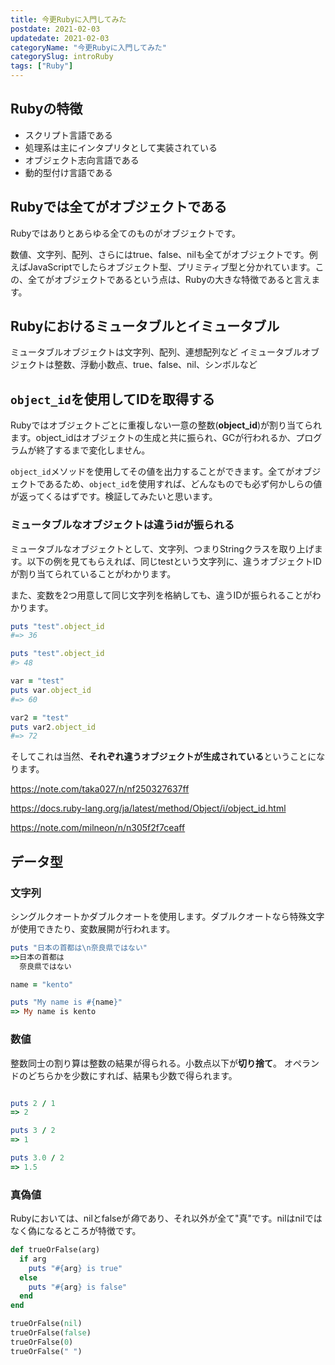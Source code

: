 ```yaml
---
title: 今更Rubyに入門してみた
postdate: 2021-02-03
updatedate: 2021-02-03
categoryName: "今更Rubyに入門してみた"
categorySlug: introRuby
tags: ["Ruby"]
---
```



## Rubyの特徴

- スクリプト言語である
- 処理系は主にインタプリタとして実装されている
- オブジェクト志向言語である
- 動的型付け言語である

## Rubyでは全てがオブジェクトである

Rubyではありとあらゆる全てのものがオブジェクトです。

数値、文字列、配列、さらにはtrue、false、nilも全てがオブジェクトです。例えばJavaScriptでしたらオブジェクト型、プリミティブ型と分かれています。この、全てがオブジェクトであるという点は、Rubyの大きな特徴であると言えます。

## Rubyにおけるミュータブルとイミュータブル

ミュータブルオブジェクトは文字列、配列、連想配列など
イミュータブルオブジェクトは整数、浮動小数点、true、false、nil、シンボルなど

## `object_id`を使用してIDを取得する

Rubyではオブジェクトごとに重複しない一意の整数(**object_id**)が割り当てられます。object_idはオブジェクトの生成と共に振られ、GCが行われるか、プログラムが終了するまで変化しません。

`object_id`メソッドを使用してその値を出力することができます。全てがオブジェクトであるため、`object_id`を使用すれば、どんなものでも必ず何かしらの値が返ってくるはずです。検証してみたいと思います。

### ミュータブルなオブジェクトは違うidが振られる

ミュータブルなオブジェクトとして、文字列、つまりStringクラスを取り上げます。以下の例を見てもらえれば、同じtestという文字列に、違うオブジェクトIDが割り当てられていることがわかります。

また、変数を2つ用意して同じ文字列を格納しても、違うIDが振られることがわかります。

```ruby
puts "test".object_id
#=> 36

puts "test".object_id
#> 48

var = "test"
puts var.object_id
#=> 60

var2 = "test"
puts var2.object_id
#=> 72
```

そしてこれは当然、**それぞれ違うオブジェクトが生成されている**ということになります。

https://note.com/taka027/n/nf250327637ff

https://docs.ruby-lang.org/ja/latest/method/Object/i/object_id.html

https://note.com/milneon/n/n305f2f7ceaff


## データ型

### 文字列

シングルクオートかダブルクオートを使用します。ダブルクオートなら特殊文字が使用できたり、変数展開が行われます。

```ruby:title=ruby.rb
puts "日本の首都は\n奈良県ではない"
=>日本の首都は
  奈良県ではない

name = "kento"

puts "My name is #{name}"
=> My name is kento
```

### 数値

整数同士の割り算は整数の結果が得られる。小数点以下が**切り捨て**。
オペランドのどちらかを少数にすれば、結果も少数で得られます。

```ruby

puts 2 / 1
=> 2

puts 3 / 2
=> 1

puts 3.0 / 2
=> 1.5
```

### 真偽値

Rubyにおいては、nilとfalseが*偽*であり、それ以外が全て"真"です。nilはnilではなく偽になるところが特徴です。

```ruby:title="ruby.rb
def trueOrFalse(arg)
  if arg
    puts "#{arg} is true"
  else
    puts "#{arg} is false"
  end
end

trueOrFalse(nil)
trueOrFalse(false)
trueOrFalse(0)
trueOrFalse(" ")
```
